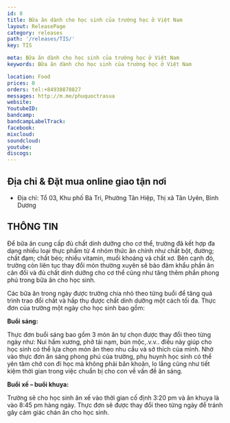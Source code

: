 ```yaml
---
id: 8
title: Bữa ăn dành cho học sinh của trường học ở Việt Nam
layout: ReleasePage
category: releases
path: '/releases/TIS/'
key: TIS

meta: Bữa ăn dành cho học sinh của trường học ở Việt Nam 
keywords: Bữa ăn dành cho học sinh của trường học ở Việt Nam 

location: Food
prices: 0
orders: tel:+84938878827
messages: http://m.me/phuquoctrasua
website: 
YoutubeID: 
bandcamp: 
bandcampLabelTrack: 
facebook: 
mixcloud: 
soundcloud: 
youtube: 
discogs: 
---
```


## Địa chỉ & Đặt mua online giao tận nơi

- Địa chỉ: Tổ 03, Khu phố Bà Tri, Phường Tân Hiệp, Thị xã Tân Uyên, Bình Dương


## THÔNG TIN

Để bữa ăn cung cấp đủ chất dinh dưỡng cho cơ thể, trường đã kết hợp đa dạng nhiều loại thực phẩm từ 4 nhóm thức ăn chính như chất bột, đường; chất đạm; chất béo; nhiều vitamin, muối khoáng và chất xơ. Bên cạnh đó, trường còn liên tục thay đổi món thường xuyên sẽ bảo đảm khẩu phần ăn cân đối và đủ chất dinh dưỡng cho cơ thể cũng như tăng thêm phần phong phú trong bữa ăn cho học sinh.

Các bữa ăn trong ngày được trường chia nhỏ theo từng buổi để tăng quá trình trao đổi chất và hấp thụ được chất dinh dưỡng một cách tối đa. Thực đơn của trường một ngày cho học sinh bao gồm:

**Buổi sáng:**

Thực đơn buổi sáng bao gồm 3 món ăn tự chọn được thay đổi theo từng ngày như: Nui hầm xương, phở tái nạm, bún mộc,.v.v.. điều này giúp cho học sinh có thể lựa chọn món ăn theo nhu cầu và sở thích của mình. Nhờ vào thực đơn ăn sáng phong phú của trường, phụ huynh học sinh có thể yên tâm chở con đi học mà không phải băn khoăn, lo lắng cũng như tiết kiệm thời gian trong việc chuẩn bị cho con về vấn đề ăn sáng.

**Buổi xế – buổi khuya:**

Trường sẽ cho học sinh ăn xế vào thời gian cố định 3:20 pm và ăn khuya là vào 8:45 pm hàng ngày. Thực đơn sẽ được thay đổi theo từng ngày để tránh gây cảm giác chán ăn cho học sinh.






